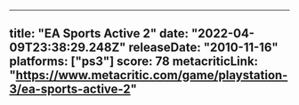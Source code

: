 
---
title: "EA Sports Active 2"
date: "2022-04-09T23:38:29.248Z"
releaseDate: "2010-11-16"
platforms: ["ps3"]
score: 78
metacriticLink: "https://www.metacritic.com/game/playstation-3/ea-sports-active-2"
---
